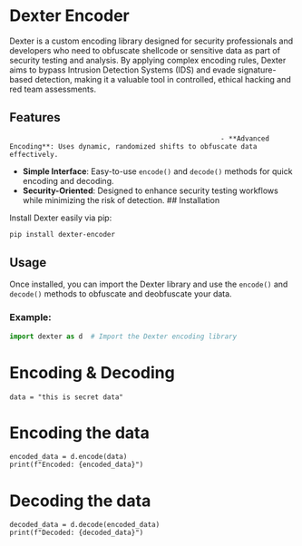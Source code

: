 # Dexter Encoder

Dexter is a custom encoding library designed for security professionals and developers who need to obfuscate shellcode or sensitive data as part of security testing and analysis. By applying complex encoding rules, Dexter aims to bypass Intrusion Detection Systems (IDS) and evade signature-based detection, making it a valuable tool in controlled, ethical hacking and red team assessments.  
## Features
                                                        - **Advanced Encoding**: Uses dynamic, randomized shifts to obfuscate data effectively.
- **Simple Interface**: Easy-to-use `encode()` and `decode()` methods for quick encoding and decoding.
- **Security-Oriented**: Designed to enhance security testing workflows while minimizing the risk of detection.
                                                        ## Installation

Install Dexter easily via pip:                          
```bash
pip install dexter-encoder
```
## Usage

Once installed, you can import the Dexter library and use the `encode()` and `decode()` methods to obfuscate and deobfuscate your data.

### Example:

```python
import dexter as d  # Import the Dexter encoding library
```

# Encoding & Decoding
```
data = "this is secret data"
```

# Encoding the data
```
encoded_data = d.encode(data)
print(f"Encoded: {encoded_data}")
```

# Decoding the data
```
decoded_data = d.decode(encoded_data)
print(f"Decoded: {decoded_data}")

```
